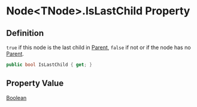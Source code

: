 # Node&lt;TNode&gt;.IsLastChild Property
## Definition

`true` if this node is the last child in [Parent](MrKWatkins.Ast.Node-1.Parent.md), `false` if not or if the node has no [Parent](MrKWatkins.Ast.Node-1.Parent.md).

```c#
public bool IsLastChild { get; }
```

## Property Value

[Boolean](https://learn.microsoft.com/en-gb/dotnet/api/System.Boolean)
